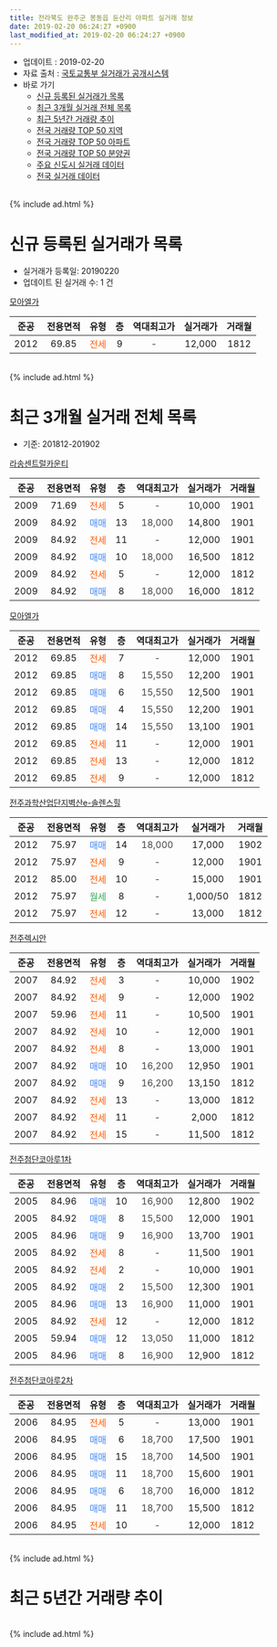 ```yaml
---
title: 전라북도 완주군 봉동읍 둔산리 아파트 실거래 정보
date: 2019-02-20 06:24:27 +0900
last_modified_at: 2019-02-20 06:24:27 +0900
---
```


* 업데이트 : 2019-02-20
* 자료 출처 : [국토교통부 실거래가 공개시스템](http://rt.molit.go.kr)
* 바로 가기
    * [신규 등록된 실거래가 목록](#신규-등록된-실거래가-목록)
    * [최근 3개월 실거래 전체 목록](#최근-3개월-실거래-전체-목록)
    * [최근 5년간 거래량 추이](#최근-5년간-거래량-추이)
    * [전국 거래량 TOP 50 지역](https://inasie.github.io/apt-trade-info/최근-3개월-전국에서-가장-거래가-많이-발생한-지역)
    * [전국 거래량 TOP 50 아파트](https://inasie.github.io/apt-trade-info/최근-3개월-전국에서-가장-거래가-많이-발생한-아파트)
    * [전국 거래량 TOP 50 분양권](https://inasie.github.io/apt-trade-info/최근-3개월-전국에서-가장-거래가-많이-발생한-분양권)
    * [주요 신도시 실거래 데이터](https://inasie.github.io/apt-trade-info/주요-신도시)
    * [전국 실거래 데이터](https://inasie.github.io/apt-trade-info/전국)
<br>
{% include ad.html %}
<br>

# 신규 등록된 실거래가 목록
* 실거래가 등록일: 20190220
* 업데이트 된 실거래 수: 1 건


[모아엘가](https://search.naver.com/search.naver?query=%EC%A0%84%EB%9D%BC%EB%B6%81%EB%8F%84+%EC%99%84%EC%A3%BC%EA%B5%B0+%EB%B4%89%EB%8F%99%EC%9D%8D+%EB%91%94%EC%82%B0%EB%A6%AC+%EB%AA%A8%EC%95%84%EC%97%98%EA%B0%80)

|준공|전용면적|유형|층|역대최고가|실거래가|거래월|
|:---:|:---:|:---:|:---:|:---:|:---:|:---:|
|2012|69.85|<span style="color:#ff5a00">전세</span>|9|<span style="color:#444444">-</span>|12,000|1812|


<br>
{% include ad.html %}
<br>

# 최근 3개월 실거래 전체 목록
* 기준: 201812-201902


[라송센트럴카운티](https://search.naver.com/search.naver?query=%EC%A0%84%EB%9D%BC%EB%B6%81%EB%8F%84+%EC%99%84%EC%A3%BC%EA%B5%B0+%EB%B4%89%EB%8F%99%EC%9D%8D+%EB%91%94%EC%82%B0%EB%A6%AC+%EB%9D%BC%EC%86%A1%EC%84%BC%ED%8A%B8%EB%9F%B4%EC%B9%B4%EC%9A%B4%ED%8B%B0)

|준공|전용면적|유형|층|역대최고가|실거래가|거래월|
|:---:|:---:|:---:|:---:|:---:|:---:|:---:|
|2009|71.69|<span style="color:#ff5a00">전세</span>|5|<span style="color:#444444">-</span>|10,000|1901|
|2009|84.92|<span style="color:#4285f3">매매</span>|13|<span style="color:#444444">18,000</span>|14,800|1901|
|2009|84.92|<span style="color:#ff5a00">전세</span>|11|<span style="color:#444444">-</span>|12,000|1901|
|2009|84.92|<span style="color:#4285f3">매매</span>|10|<span style="color:#444444">18,000</span>|16,500|1812|
|2009|84.92|<span style="color:#ff5a00">전세</span>|5|<span style="color:#444444">-</span>|12,000|1812|
|2009|84.92|<span style="color:#4285f3">매매</span>|8|<span style="color:#444444">18,000</span>|16,000|1812|

[모아엘가](https://search.naver.com/search.naver?query=%EC%A0%84%EB%9D%BC%EB%B6%81%EB%8F%84+%EC%99%84%EC%A3%BC%EA%B5%B0+%EB%B4%89%EB%8F%99%EC%9D%8D+%EB%91%94%EC%82%B0%EB%A6%AC+%EB%AA%A8%EC%95%84%EC%97%98%EA%B0%80)

|준공|전용면적|유형|층|역대최고가|실거래가|거래월|
|:---:|:---:|:---:|:---:|:---:|:---:|:---:|
|2012|69.85|<span style="color:#ff5a00">전세</span>|7|<span style="color:#444444">-</span>|12,000|1901|
|2012|69.85|<span style="color:#4285f3">매매</span>|8|<span style="color:#444444">15,550</span>|12,200|1901|
|2012|69.85|<span style="color:#4285f3">매매</span>|6|<span style="color:#444444">15,550</span>|12,500|1901|
|2012|69.85|<span style="color:#4285f3">매매</span>|4|<span style="color:#444444">15,550</span>|12,200|1901|
|2012|69.85|<span style="color:#4285f3">매매</span>|14|<span style="color:#444444">15,550</span>|13,100|1901|
|2012|69.85|<span style="color:#ff5a00">전세</span>|11|<span style="color:#444444">-</span>|12,000|1901|
|2012|69.85|<span style="color:#ff5a00">전세</span>|13|<span style="color:#444444">-</span>|12,000|1812|
|2012|69.85|<span style="color:#ff5a00">전세</span>|9|<span style="color:#444444">-</span>|12,000|1812|

[전주과학산업단지벽산e-솔렌스힐](https://search.naver.com/search.naver?query=%EC%A0%84%EB%9D%BC%EB%B6%81%EB%8F%84+%EC%99%84%EC%A3%BC%EA%B5%B0+%EB%B4%89%EB%8F%99%EC%9D%8D+%EB%91%94%EC%82%B0%EB%A6%AC+%EC%A0%84%EC%A3%BC%EA%B3%BC%ED%95%99%EC%82%B0%EC%97%85%EB%8B%A8%EC%A7%80%EB%B2%BD%EC%82%B0e-%EC%86%94%EB%A0%8C%EC%8A%A4%ED%9E%90)

|준공|전용면적|유형|층|역대최고가|실거래가|거래월|
|:---:|:---:|:---:|:---:|:---:|:---:|:---:|
|2012|75.97|<span style="color:#4285f3">매매</span>|14|<span style="color:#444444">18,000</span>|17,000|1902|
|2012|75.97|<span style="color:#ff5a00">전세</span>|9|<span style="color:#444444">-</span>|12,000|1901|
|2012|85.00|<span style="color:#ff5a00">전세</span>|10|<span style="color:#444444">-</span>|15,000|1901|
|2012|75.97|<span style="color:#34a853">월세</span>|8|<span style="color:#444444">-</span>|1,000/50|1812|
|2012|75.97|<span style="color:#ff5a00">전세</span>|12|<span style="color:#444444">-</span>|13,000|1812|

[전주렉시안](https://search.naver.com/search.naver?query=%EC%A0%84%EB%9D%BC%EB%B6%81%EB%8F%84+%EC%99%84%EC%A3%BC%EA%B5%B0+%EB%B4%89%EB%8F%99%EC%9D%8D+%EB%91%94%EC%82%B0%EB%A6%AC+%EC%A0%84%EC%A3%BC%EB%A0%89%EC%8B%9C%EC%95%88)

|준공|전용면적|유형|층|역대최고가|실거래가|거래월|
|:---:|:---:|:---:|:---:|:---:|:---:|:---:|
|2007|84.92|<span style="color:#ff5a00">전세</span>|3|<span style="color:#444444">-</span>|10,000|1902|
|2007|84.92|<span style="color:#ff5a00">전세</span>|9|<span style="color:#444444">-</span>|12,000|1902|
|2007|59.96|<span style="color:#ff5a00">전세</span>|11|<span style="color:#444444">-</span>|10,500|1901|
|2007|84.92|<span style="color:#ff5a00">전세</span>|10|<span style="color:#444444">-</span>|12,000|1901|
|2007|84.92|<span style="color:#ff5a00">전세</span>|8|<span style="color:#444444">-</span>|13,000|1901|
|2007|84.92|<span style="color:#4285f3">매매</span>|10|<span style="color:#444444">16,200</span>|12,950|1901|
|2007|84.92|<span style="color:#4285f3">매매</span>|9|<span style="color:#444444">16,200</span>|13,150|1812|
|2007|84.92|<span style="color:#ff5a00">전세</span>|13|<span style="color:#444444">-</span>|13,000|1812|
|2007|84.92|<span style="color:#ff5a00">전세</span>|11|<span style="color:#444444">-</span>|2,000|1812|
|2007|84.92|<span style="color:#ff5a00">전세</span>|15|<span style="color:#444444">-</span>|11,500|1812|

[전주첨단코아루1차](https://search.naver.com/search.naver?query=%EC%A0%84%EB%9D%BC%EB%B6%81%EB%8F%84+%EC%99%84%EC%A3%BC%EA%B5%B0+%EB%B4%89%EB%8F%99%EC%9D%8D+%EB%91%94%EC%82%B0%EB%A6%AC+%EC%A0%84%EC%A3%BC%EC%B2%A8%EB%8B%A8%EC%BD%94%EC%95%84%EB%A3%A81%EC%B0%A8)

|준공|전용면적|유형|층|역대최고가|실거래가|거래월|
|:---:|:---:|:---:|:---:|:---:|:---:|:---:|
|2005|84.96|<span style="color:#4285f3">매매</span>|10|<span style="color:#444444">16,900</span>|12,800|1902|
|2005|84.92|<span style="color:#4285f3">매매</span>|8|<span style="color:#444444">15,500</span>|12,000|1901|
|2005|84.96|<span style="color:#4285f3">매매</span>|9|<span style="color:#444444">16,900</span>|13,700|1901|
|2005|84.92|<span style="color:#ff5a00">전세</span>|8|<span style="color:#444444">-</span>|11,500|1901|
|2005|84.92|<span style="color:#ff5a00">전세</span>|2|<span style="color:#444444">-</span>|10,000|1901|
|2005|84.92|<span style="color:#4285f3">매매</span>|2|<span style="color:#444444">15,500</span>|12,300|1901|
|2005|84.96|<span style="color:#4285f3">매매</span>|13|<span style="color:#444444">16,900</span>|11,000|1901|
|2005|84.92|<span style="color:#ff5a00">전세</span>|12|<span style="color:#444444">-</span>|12,000|1812|
|2005|59.94|<span style="color:#4285f3">매매</span>|12|<span style="color:#444444">13,050</span>|11,000|1812|
|2005|84.96|<span style="color:#4285f3">매매</span>|8|<span style="color:#444444">16,900</span>|12,900|1812|

[전주첨단코아루2차](https://search.naver.com/search.naver?query=%EC%A0%84%EB%9D%BC%EB%B6%81%EB%8F%84+%EC%99%84%EC%A3%BC%EA%B5%B0+%EB%B4%89%EB%8F%99%EC%9D%8D+%EB%91%94%EC%82%B0%EB%A6%AC+%EC%A0%84%EC%A3%BC%EC%B2%A8%EB%8B%A8%EC%BD%94%EC%95%84%EB%A3%A82%EC%B0%A8)

|준공|전용면적|유형|층|역대최고가|실거래가|거래월|
|:---:|:---:|:---:|:---:|:---:|:---:|:---:|
|2006|84.95|<span style="color:#ff5a00">전세</span>|5|<span style="color:#444444">-</span>|13,000|1901|
|2006|84.95|<span style="color:#4285f3">매매</span>|6|<span style="color:#444444">18,700</span>|17,500|1901|
|2006|84.95|<span style="color:#4285f3">매매</span>|15|<span style="color:#444444">18,700</span>|14,500|1901|
|2006|84.95|<span style="color:#4285f3">매매</span>|11|<span style="color:#444444">18,700</span>|15,600|1901|
|2006|84.95|<span style="color:#4285f3">매매</span>|6|<span style="color:#444444">18,700</span>|16,000|1812|
|2006|84.95|<span style="color:#4285f3">매매</span>|11|<span style="color:#444444">18,700</span>|15,500|1812|
|2006|84.95|<span style="color:#ff5a00">전세</span>|10|<span style="color:#444444">-</span>|12,000|1812|


<br>
{% include ad.html %}
<br>

# 최근 5년간 거래량 추이


<div style="width:100%;">
    <canvas id="deal_progress" height="200"></canvas>
</div>

<script>
new Chart(document.getElementById("deal_progress"), {
    type: 'line',
    data: {
        labels: ['201402','201403','201404','201405','201406','201407','201408','201409','201410','201411','201412','201501','201502','201503','201504','201505','201506','201507','201508','201509','201510','201511','201512','201601','201602','201603','201604','201605','201606','201607','201608','201609','201610','201611','201612','201701','201702','201703','201704','201705','201706','201707','201708','201709','201710','201711','201712','201801','201802','201803','201804','201805','201806','201807','201808','201809','201810','201811','201812','201901','201902'],
        datasets: [{
            label: '매매',
            pointRadius: 1,
            data: [31, 40, 19, 25, 25, 29, 20, 26, 23, 23, 16, 29, 22, 25, 19, 30, 13, 20, 25, 34, 24, 28, 26, 24, 18, 34, 25, 22, 22, 22, 20, 28, 33, 22, 38, 22, 27, 30, 33, 13, 16, 27, 18, 23, 27, 24, 24, 22, 20, 23, 15, 16, 22, 9, 12, 14, 16, 16, 7, 13, 2],
            borderColor: "rgba(255, 201, 14, 1)",
            backgroundColor: "rgba(255, 201, 14, 0.5)",
            fill: false,
            lineTension: 0
        },{
            label: '전월세',
            pointRadius: 1,
            data: [18, 18, 15, 5, 13, 12, 12, 16, 15, 12, 14, 14, 15, 15, 12, 12, 6, 9, 6, 8, 7, 8, 5, 11, 10, 9, 8, 8, 7, 10, 5, 6, 10, 4, 9, 9, 8, 10, 16, 12, 5, 4, 7, 4, 9, 6, 10, 14, 16, 11, 5, 10, 7, 9, 9, 8, 8, 9, 10, 12, 2],
            borderColor: "rgba(0, 141, 185, 1)",
            backgroundColor: "rgba(0, 141, 185, 0.5)",
            fill: false,
            lineTension: 0
        }
        ]
    },
    options: {
        responsive: true,
        title: {
            display: false
        },
        tooltips: {
            mode: 'index',
            intersect: false
        },
        hover: {
            mode: 'nearest',
            intersect: true
        },
        scales: {
            xAxes: [{
                display: true,
                scaleLabel: {
                    display: true,
                    labelString: '년/월'
                }
            }],
            yAxes: [{
                display: true,
                ticks: {
                    suggestedMin: 0,
                },
                scaleLabel: {
                    display: true,
                    labelString: '실거래 수'
                }
            }]
        }
    }
});

</script>


<br>
{% include ad.html %}
<br>

